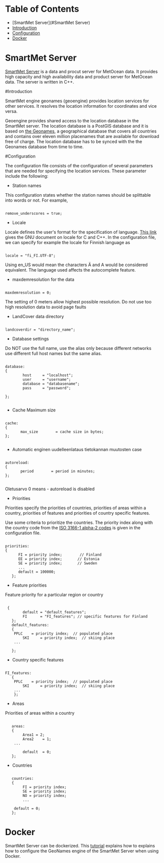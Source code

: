 
Table of Contents
=================

  * [SmartMet Server](#SmartMet Server)
  * [Introduction](#introduction)
  * [Configuration](#configuration)
  * [Docker](#docker)


# SmartMet Server
[SmartMet Server](https://github.com/fmidev/smartmet-server) is a data
and procut server for MetOcean data. It provides high capacity and
high availability data and product server for MetOcean data. The
server is written in C++.

#Introduction

SmartMet engine geonames (geoengine) provides location services for
other services. It resolves the location information for coordinates
and vice versa.

Geoengine provides shared access to the location database in the
SmartMet server. The location database is a PostGIS database and it is
based on <a href="http://www.geonames.org">the Geonames</a>, a
geographical database that covers all countries and contains over
eleven million placenames that are available for download free of
charge. The location database has to be synced with the 
the Geonames database from  time to time.

#Configuration

The configuration file consists of the configuration of
several parameters that are needed for specifying the location
services. These parameter include the following:

* Station names

This configuration states whether  the station names should be splittable into words or not. For example,
<pre><code>
remove_underscores = true;
</code></pre>

* Locale

Locale defines the user's  format for the specification of language.  <a href="https://gcc.gnu.org/onlinedocs/libstdc++/manual/localization.html">This link</a> gives the GNU document on locale for C and C++. In the configuration file, we can specify for example the locale for  Finnish language   as 
<pre><code>
locale = "fi_FI.UTF-8";
</code></pre>
Using  en_US would mean the characters Ä and A would be considered equivalent. The language used affects the autocomplete feature.

* maxdemresolution for the data

<pre><code>
maxdemresolution = 0;
</code></pre> 
The setting of 0 meters allow highest possible resolution.  Do not use too high resolution data to avoid page faults

* LandCover data directory
<pre><code>
landcoverdir = "directory_name";
</code></pre> 

* Database settings
 
Do NOT use the full name, use the alias only
because different networks use different full host names but the same alias.

<pre><code>
database:
{
        host     = "localhost";
        user     = "username";
        database = "databasename";
        pass     = "password";

};

</code></pre>

* Cache Maximum size
<pre><code>
cache:
{
       max_size        = cache size in bytes;
};

</code></pre>

* Automatic enginen uudelleenlataus tietokannan muutosten case

<pre><code>
autoreload:
{
       period        = period in minutes;
};

</code></pre>

Oletusarvo 0 means - autoreload is disabled


* Priorities


Priorities specify the priorities of countries, priorities of areas within a country, priorities of features and priorities of country specific features.


Use some criteria to prioritize the countries. The priority index along with the country code from the  <a href="https://en.wikipedia.org/wiki/ISO_3166-1_alpha-2">ISO 3166-1 alpha-2 codes</a> is given in the configuration file.
 
<pre><code>
priorities: 
{
      FI = priority index;        // Finland
      EE = priority index;       // Estonia
      SE = priority index;       // Sweden
      ...
      default = 100000;
   };
</code></pre>

* Feature priorities

Feature priority for a particular region or country
<pre><code>
 {
        default = "default_features";
        FI      = "FI_features"; // specific features for Finland
   };
   default_features:
   {
	PPLC    = priority index;  // populated place
        SKI     = priority index;  // skiing place
	...

   };
</code></pre>

* Country specific features

<pre><code>
FI_features:
   {
	PPLC    = priority index;  // populated place
        SKI     = priority index;  // skiing place
	...
    };
</code></pre>

* Areas

Priorities of areas within a country 
<pre><code>
   areas:
   {
        Area1 = 2;
        Area2    = 1;
	...

        default  = 0;
   };
</code></pre>

* Countries

<pre><code>
   countries:
   {
        FI = priority index;
        SE = priority index;
        NO = priority index;
        ...

	default = 0;
   };
</code></pre>

# Docker

SmartMet Server can be dockerized. This [tutorial](docs/docker.md)
explains how to explains how to configure the GeoNames engine of the
SmartMet Server when using Docker.

